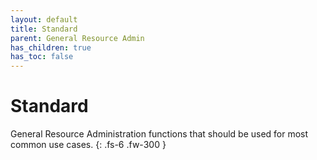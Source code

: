 ```yaml
---
layout: default
title: Standard
parent: General Resource Admin
has_children: true
has_toc: false
---
```


# Standard

General Resource Administration functions that should be used for most common use cases.
{: .fs-6 .fw-300 }